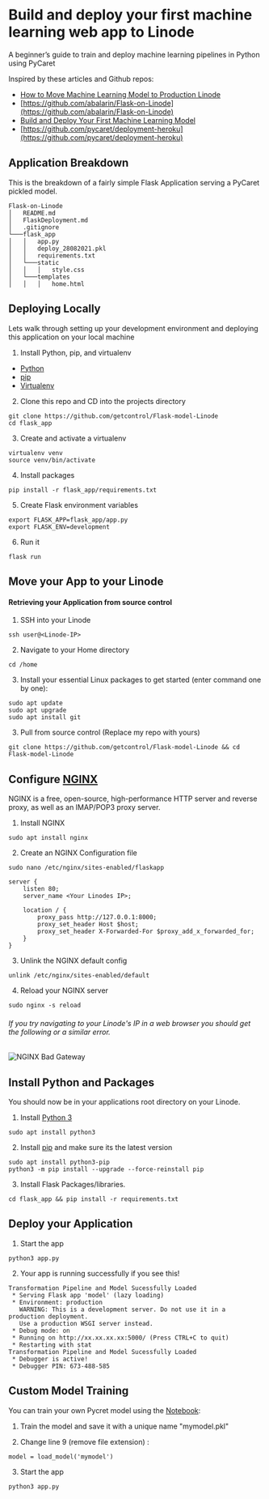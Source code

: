 # Build and deploy your first machine learning web app to Linode
A beginner’s guide to train and deploy machine learning pipelines in Python using PyCaret

Inspired by these articles and Github repos:  
- [How to Move Machine Learning Model to Production Linode](https://www.linode.com/docs/guides/how-to-move-machine-learning-model-to-production)  
- [https://github.com/abalarin/Flask-on-Linode](https://github.com/abalarin/Flask-on-Linode)  
- [Build and Deploy Your First Machine Learning Model](https://www.kdnuggets.com/2020/05/build-deploy-machine-learning-web-app.html)  
- [https://github.com/pycaret/deployment-heroku](https://github.com/pycaret/deployment-heroku)    

## Application Breakdown
This is the breakdown of a fairly simple Flask Application serving a PyCaret pickled model.
```
Flask-on-Linode
│   README.md
│   FlaskDeployment.md
│   .gitignore
└───flask_app
│   │   app.py
│   │   deploy_28082021.pkl
│   │   requirements.txt
│   └───static
│   │   │   style.css
│   └───templates
│   │   │   home.html

```

## Deploying Locally
Lets walk through setting up your development environment and deploying this application on your local machine

1. Install Python, pip, and virtualenv
  - [Python](https://www.python.org/)
  - [pip](https://pip.pypa.io/en/stable/installing/)
  - [Virtualenv](https://virtualenv.pypa.io/en/latest/installation/)

2. Clone this repo and CD into the projects directory
```
git clone https://github.com/getcontrol/Flask-model-Linode  
cd flask_app  
```
3. Create and activate a virtualenv
```
virtualenv venv
source venv/bin/activate
```
4. Install packages
```
pip install -r flask_app/requirements.txt
```
5. Create Flask environment variables
```
export FLASK_APP=flask_app/app.py
export FLASK_ENV=development
```
6. Run it
```
flask run
```
## Move your App to your Linode

#### Retrieving your Application from source control
1. SSH into your Linode
```
ssh user@<Linode-IP>
```
2. Navigate to your Home directory
```
cd /home
```
3. Install your essential Linux packages to get started (enter command one by one):  
```
sudo apt update
sudo apt upgrade
sudo apt install git
```

3. Pull from source control (Replace my repo with yours)
```
git clone https://github.com/getcontrol/Flask-model-Linode && cd Flask-model-Linode
```

## Configure [NGINX](https://www.nginx.com/)
NGINX is a free, open-source, high-performance HTTP server and reverse proxy, as well as an IMAP/POP3 proxy server.
1. Install NGINX
```
sudo apt install nginx
```
2. Create an NGINX Configuration file
```
sudo nano /etc/nginx/sites-enabled/flaskapp
```
```
server {
	listen 80;
	server_name <Your Linodes IP>;

	location / {
		proxy_pass http://127.0.0.1:8000;
		proxy_set_header Host $host;
		proxy_set_header X-Forwarded-For $proxy_add_x_forwarded_for;
	}
}
```
3. Unlink the NGINX default config
```
unlink /etc/nginx/sites-enabled/default
```
4. Reload your NGINX server
```
sudo nginx -s reload
```

###### If you try navigating to your Linode's IP in a web browser you should get the following or a similar error.
![NGINX Bad Gateway](https://us-east-1.linodeobjects.com/linodestuff/badgateway.png)

## Install Python and Packages
You should now be in your applications root directory on your Linode.
1. Install [Python 3](https://www.python.org/download/releases/3.0/)
```
sudo apt install python3
```
2. Install [pip](https://pip.pypa.io/en/stable/installing/) and make sure its the latest version
```
sudo apt install python3-pip
python3 -m pip install --upgrade --force-reinstall pip
```
3. Install Flask Packages/libraries.
```
cd flask_app && pip install -r requirements.txt
```

## Deploy your Application


1. Start the app
```
python3 app.py
```
2. Your app is running successfully if you see this!  
```
Transformation Pipeline and Model Sucessfully Loaded
 * Serving Flask app 'model' (lazy loading)
 * Environment: production
   WARNING: This is a development server. Do not use it in a production deployment.
   Use a production WSGI server instead.
 * Debug mode: on
 * Running on http://xx.xx.xx.xx:5000/ (Press CTRL+C to quit)
 * Restarting with stat
Transformation Pipeline and Model Sucessfully Loaded
 * Debugger is active!
 * Debugger PIN: 673-488-585
```

## Custom Model Training

You can train your own Pycret model using the [Notebook](https://github.com/getcontrol/Flask-model-Linode/blob/main/flask_app/Insurance%20-%20Model%20Training%20Notebook.ipynb):

1.  Train the model and save it with a unique name "mymodel.pkl"

2. Change line 9 (remove file extension) :
```
model = load_model('mymodel')
```

3. Start the app
```
python3 app.py
```
